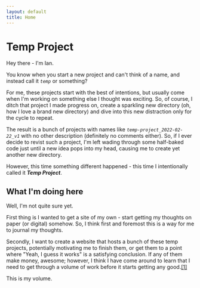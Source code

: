 ```yaml
---
layout: default
title: Home
---
```

# Temp Project

Hey there - I'm Ian. 

You know when you start a new project and can't think of a name, and instead call it *`temp`* or something? 

For me, these projects start with the best of intentions, but usually come when I'm working on something else I thought was exciting. So, of course, I ditch that project I made progress on, create a sparkling new directory (oh, how I love a brand new directory) and dive into this new distraction only for the cycle to repeat.

The result is a bunch of projects with names like *`temp-project_2022-02-22_v1`* with no other description (definitely no comments either). So, if I ever decide to revist such a project, I'm left wading through some half-baked code just until a new idea pops into my head, causing me to create yet another new directory. 

However, this time something different happened - this time I intentionally called it *__Temp Project__*.

## What I'm doing here

Well, I'm not quite sure yet. 

First thing is I wanted to get a site of my own - start getting my thoughts on paper (or digital) somehow. So, I think first and foremost this is a way for me to journal my thoughts. 

Secondly, I want to create a website that hosts a bunch of these temp projects, potentially motivating me to finish them, or get them to a point where "Yeah, I guess it works" is a satisfying conclusion. If any of them make money, awesome; however, I think I have come around to learn that I need to get through a volume of work before it starts getting any good.[[1]](https://vimeo.com/85040589)

This is my volume. 

